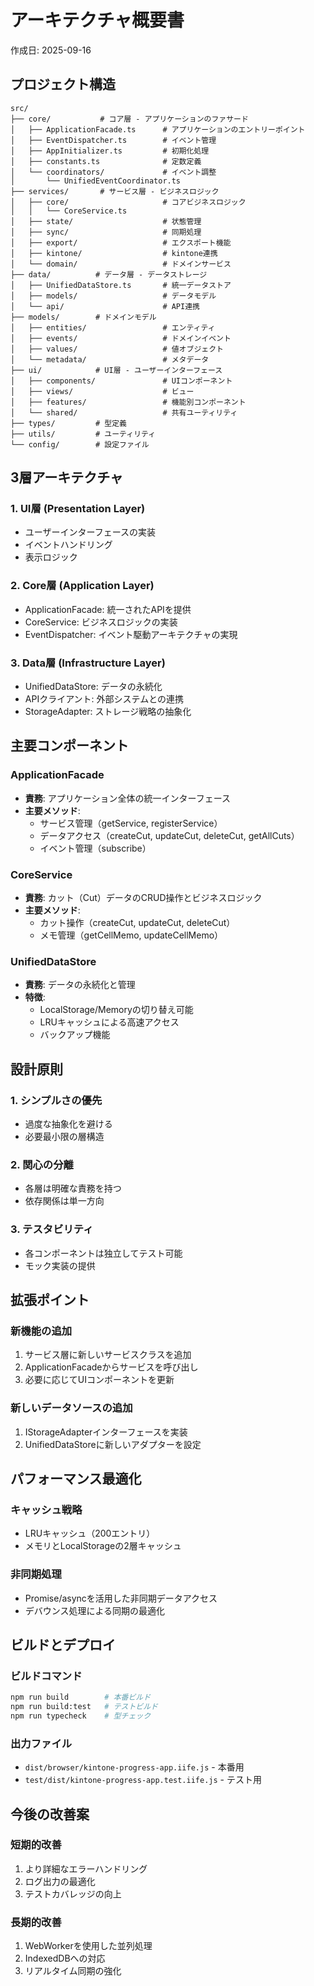 # アーキテクチャ概要書
作成日: 2025-09-16

## プロジェクト構造

```
src/
├── core/           # コア層 - アプリケーションのファサード
│   ├── ApplicationFacade.ts      # アプリケーションのエントリーポイント
│   ├── EventDispatcher.ts        # イベント管理
│   ├── AppInitializer.ts         # 初期化処理
│   ├── constants.ts              # 定数定義
│   └── coordinators/             # イベント調整
│       └── UnifiedEventCoordinator.ts
├── services/       # サービス層 - ビジネスロジック
│   ├── core/                     # コアビジネスロジック
│   │   └── CoreService.ts
│   ├── state/                    # 状態管理
│   ├── sync/                     # 同期処理
│   ├── export/                   # エクスポート機能
│   ├── kintone/                  # kintone連携
│   └── domain/                   # ドメインサービス
├── data/          # データ層 - データストレージ
│   ├── UnifiedDataStore.ts       # 統一データストア
│   ├── models/                   # データモデル
│   └── api/                      # API連携
├── models/        # ドメインモデル
│   ├── entities/                 # エンティティ
│   ├── events/                   # ドメインイベント
│   ├── values/                   # 値オブジェクト
│   └── metadata/                 # メタデータ
├── ui/            # UI層 - ユーザーインターフェース
│   ├── components/               # UIコンポーネント
│   ├── views/                    # ビュー
│   ├── features/                 # 機能別コンポーネント
│   └── shared/                   # 共有ユーティリティ
├── types/         # 型定義
├── utils/         # ユーティリティ
└── config/        # 設定ファイル
```

## 3層アーキテクチャ

### 1. UI層 (Presentation Layer)
- ユーザーインターフェースの実装
- イベントハンドリング
- 表示ロジック

### 2. Core層 (Application Layer)
- ApplicationFacade: 統一されたAPIを提供
- CoreService: ビジネスロジックの実装
- EventDispatcher: イベント駆動アーキテクチャの実現

### 3. Data層 (Infrastructure Layer)
- UnifiedDataStore: データの永続化
- APIクライアント: 外部システムとの連携
- StorageAdapter: ストレージ戦略の抽象化

## 主要コンポーネント

### ApplicationFacade
- **責務**: アプリケーション全体の統一インターフェース
- **主要メソッド**:
  - サービス管理（getService, registerService）
  - データアクセス（createCut, updateCut, deleteCut, getAllCuts）
  - イベント管理（subscribe）

### CoreService
- **責務**: カット（Cut）データのCRUD操作とビジネスロジック
- **主要メソッド**:
  - カット操作（createCut, updateCut, deleteCut）
  - メモ管理（getCellMemo, updateCellMemo）

### UnifiedDataStore
- **責務**: データの永続化と管理
- **特徴**:
  - LocalStorage/Memoryの切り替え可能
  - LRUキャッシュによる高速アクセス
  - バックアップ機能

## 設計原則

### 1. シンプルさの優先
- 過度な抽象化を避ける
- 必要最小限の層構造

### 2. 関心の分離
- 各層は明確な責務を持つ
- 依存関係は単一方向

### 3. テスタビリティ
- 各コンポーネントは独立してテスト可能
- モック実装の提供

## 拡張ポイント

### 新機能の追加
1. サービス層に新しいサービスクラスを追加
2. ApplicationFacadeからサービスを呼び出し
3. 必要に応じてUIコンポーネントを更新

### 新しいデータソースの追加
1. IStorageAdapterインターフェースを実装
2. UnifiedDataStoreに新しいアダプターを設定

## パフォーマンス最適化

### キャッシュ戦略
- LRUキャッシュ（200エントリ）
- メモリとLocalStorageの2層キャッシュ

### 非同期処理
- Promise/asyncを活用した非同期データアクセス
- デバウンス処理による同期の最適化

## ビルドとデプロイ

### ビルドコマンド
```bash
npm run build        # 本番ビルド
npm run build:test   # テストビルド
npm run typecheck    # 型チェック
```

### 出力ファイル
- `dist/browser/kintone-progress-app.iife.js` - 本番用
- `test/dist/kintone-progress-app.test.iife.js` - テスト用

## 今後の改善案

### 短期的改善
1. より詳細なエラーハンドリング
2. ログ出力の最適化
3. テストカバレッジの向上

### 長期的改善
1. WebWorkerを使用した並列処理
2. IndexedDBへの対応
3. リアルタイム同期の強化